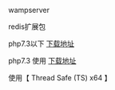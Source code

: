 wampserver

redis扩展包 

php7.3以下 [下载地址](https://pecl.php.net/package/redis/4.1.0/windows) 

php7.3 使用 [下载地址](https://windows.php.net/downloads/pecl/snaps/redis/4.2.0/)

使用【 Thread Safe \(TS\) x64   】

